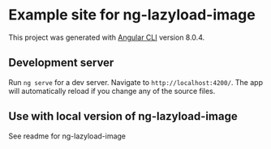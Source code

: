 # Example site for ng-lazyload-image

This project was generated with [Angular CLI](https://github.com/angular/angular-cli) version 8.0.4.

## Development server

Run `ng serve` for a dev server. Navigate to `http://localhost:4200/`. The app will automatically reload if you change any of the source files.

## Use with local version of ng-lazyload-image

See readme for ng-lazyload-image
